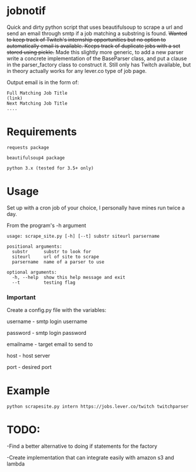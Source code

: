 # jobnotif
Quick and dirty python script that uses beautifulsoup to scrape a url and send an email through smtp if a job matching a substring is found.
~~Wanted to keep track of Twitch's internship opportunities but no option to automatically email is available.
Keeps track of duplicate jobs with a set stored using pickle.~~
Made this slightly more generic, to add a new parser write a concrete implementation of the BaseParser class, and put a clause in the parser_factory class to construct it. Still only has Twitch available, but in theory actually works for any lever.co type of job page.

Output email is in the form of:
~~~~
Full Matching Job Title
(link)
Next Matching Job Title
....
~~~~

# Requirements
~~~
requests package

beautifulsoup4 package

python 3.x (tested for 3.5+ only)
~~~
# Usage
Set up with a cron job of your choice, I personally have mines run twice a day.

From the program's -h argument

~~~~
usage: scrape_site.py [-h] [--t] substr siteurl parsername

positional arguments:
  substr      substr to look for
  siteurl     url of site to scrape
  parsername  name of a parser to use

optional arguments:
  -h, --help  show this help message and exit
  --t         testing flag
~~~~

### Important
Create a config.py file with the variables:

username - smtp login username

password - smtp login password

emailname - target email to send to

host - host server

port - desired port

# Example
~~~
python scrapesite.py intern https://jobs.lever.co/twitch twitchparser
~~~

# TODO:

-Find a better alternative to doing if statements for the factory

-Create implementation that can integrate easily with amazon s3 and lambda

